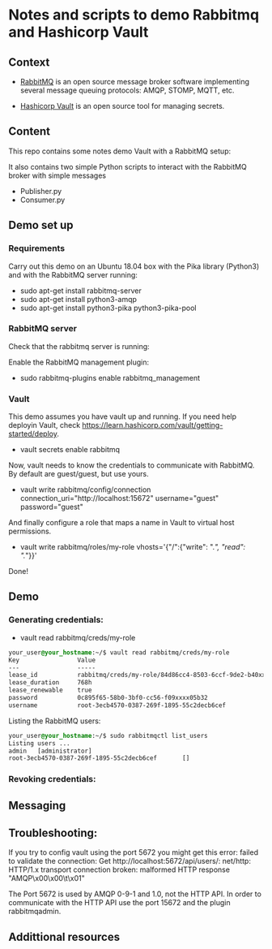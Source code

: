 # Notes and scripts to demo Rabbitmq and Hashicorp Vault 
## Context

- [RabbitMQ](https://www.rabbitmq.com/) is an open source message broker software implementing several message queuing protocols: AMQP, STOMP, MQTT, etc.

- [Hashicorp Vault](https://www.vaultproject.io/) is an open source tool for managing secrets.

## Content

This repo contains some notes demo Vault with a RabbitMQ setup:

It also contains two simple Python scripts to interact with the RabbitMQ broker with simple messages

- Publisher.py
- Consumer.py

## Demo set up

### Requirements

Carry out this demo on an Ubuntu 18.04 box with the Pika library (Python3) and with the RabbitMQ server running:

- sudo apt-get install rabbitmq-server
- sudo apt-get install python3-amqp 
- sudo apt-get install python3-pika python3-pika-pool

### RabbitMQ server

Check that the rabbitmq server is running:

Enable the RabbitMQ management plugin:

- sudo rabbitmq-plugins enable rabbitmq_management

### Vault

This demo assumes you have vault up and running. If you need help deployin Vault, check https://learn.hashicorp.com/vault/getting-started/deploy.

- vault secrets enable rabbitmq

Now, vault needs to know the credentials to communicate with RabbitMQ. By default are guest/guest, but use yours.

- vault write rabbitmq/config/connection connection_uri="http://localhost:15672" username="guest" password="guest"

And finally configure a role that maps a name in Vault to virtual host permissions.

- vault write rabbitmq/roles/my-role vhosts='{"/":{"write": ".*", "read": ".*"}}'

Done!

## Demo

### Generating credentials:

- vault read rabbitmq/creds/my-role

```css
your_user@your_hostname:~/$ vault read rabbitmq/creds/my-role
Key                Value
---                -----
lease_id           rabbitmq/creds/my-role/84d86cc4-8503-6ccf-9de2-b40xxxxedbfe
lease_duration     768h
lease_renewable    true
password           0c895f65-58b0-3bf0-cc56-f09xxxx05b32
username           root-3ecb4570-0387-269f-1895-55c2decb6cef 
```

Listing the RabbitMQ users:

```css
your_user@your_hostname:~/$ sudo rabbitmqctl list_users
Listing users ...
admin	[administrator]
root-3ecb4570-0387-269f-1895-55c2decb6cef       []
```
### Revoking credentials:


## Messaging

## Troubleshooting:

If you try to config vault using the port 5672 you might get this error:
failed to validate the connection: Get http://localhost:5672/api/users/: net/http: HTTP/1.x transport connection broken: malformed HTTP response "AMQP\x00\x00\t\x01"

The Port 5672 is used by AMQP 0-9-1 and 1.0, not the HTTP API. In order to communicate with the HTTP API use the port 15672 and the plugin rabbitmqadmin.
## Addittional resources
